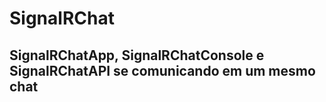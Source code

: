 # SignalRChat

## SignalRChatApp, SignalRChatConsole e SignalRChatAPI se comunicando em um mesmo chat
